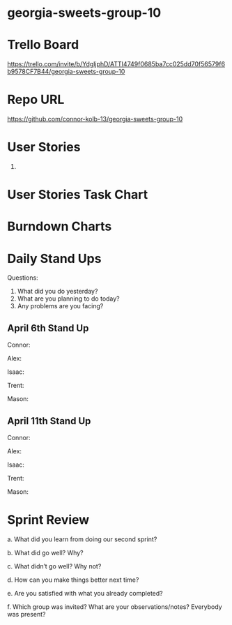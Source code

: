 # georgia-sweets-group-10

# Trello Board

https://trello.com/invite/b/YdgIjphD/ATTI4749f0685ba7cc025dd70f56579f6b9578CF7B44/georgia-sweets-group-10

# Repo URL

https://github.com/connor-kolb-13/georgia-sweets-group-10

# User Stories

1. 

# User Stories Task Chart


# Burndown Charts


# Daily Stand Ups

Questions:

1. What did you do yesterday?
2. What are you planning to do today?
3. Any problems are you facing?

## April 6th Stand Up

Connor:


Alex:


Isaac:



Trent:



Mason:


## April 11th Stand Up

Connor:


Alex:


Isaac:



Trent:



Mason:


# Sprint Review

a. What did you learn from doing our second sprint?



b. What did go well? Why?



c. What didn’t go well? Why not?



d. How can you make things better next time?



e. Are you satisfied with what you already completed?


f. Which group was invited? What are your observations/notes? Everybody was present?

